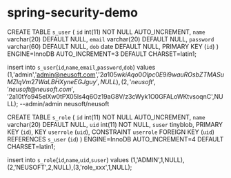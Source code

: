 # spring-security-demo

CREATE TABLE `s_user` (
  `id` int(11) NOT NULL AUTO_INCREMENT,
  `name` varchar(20) DEFAULT NULL,
  `email` varchar(20) DEFAULT NULL,
  `password` varchar(60) DEFAULT NULL,
  `dob` date DEFAULT NULL,
  PRIMARY KEY (`id`)
) ENGINE=InnoDB AUTO_INCREMENT=3 DEFAULT CHARSET=latin1;

insert  into `s_user`(`id`,`name`,`email`,`password`,`dob`) values (1,'admin','admin@neusoft.com','$2a$10$5wkiAqo0Olpc0E9i9wauROsbZTMASuMZlqVm27WaLBHXyneEGJguy',NULL),(2,'neusoft','neusoft@neusoft.com','$2a$10$tYo945elXw0tPX05ls4q6Oz19aG8V/z3cWyk1O0GFALoWKtvsoqnC',NULL);
--admin/admin  neusoft/neusoft

CREATE TABLE `s_role` (
  `id` int(11) NOT NULL AUTO_INCREMENT,
  `name` varchar(20) DEFAULT NULL,
  `uid` int(11) NOT NULL,
  `suser` tinyblob,
  PRIMARY KEY (`id`),
  KEY `userrole` (`uid`),
  CONSTRAINT `userrole` FOREIGN KEY (`uid`) REFERENCES `s_user` (`id`)
) ENGINE=InnoDB AUTO_INCREMENT=4 DEFAULT CHARSET=latin1;

insert  into `s_role`(`id`,`name`,`uid`,`suser`) values (1,'ADMIN',1,NULL),(2,'NEUSOFT',2,NULL),(3,'role_xxx',1,NULL);
 
